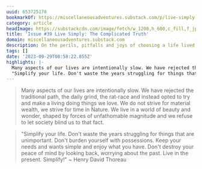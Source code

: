 ```yaml
---
uuid: 653725178
bookmarkOf: https://miscellaneousadventures.substack.com/p/live-simply-the-complicated-truth?r=5cjn3&utm_medium=ios&utm_campaign=post
category: article
headImage: https://substackcdn.com/image/fetch/w_1200,h_600,c_fill,f_jpg,q_auto:good,fl_progressive:steep,g_auto/https%3A%2F%2Fsubstack-post-media.s3.amazonaws.com%2Fpublic%2Fimages%2F9c9d9ee2-9c8e-42ad-9d99-2fc7f30de276_1536x1024.jpeg
title: 'Issue #39 Live Simply: The Complicated Truth'
domain: miscellaneousadventures.substack.com
description: On the perils, pitfalls and joys of choosing a life lived close to Nature
tags: []
date: '2023-09-29T08:58:22.855Z'
highlights: |-
  Many aspects of our lives are intentionally slow. We have rejected the traditional path, the daily grind, the rat-race and instead opted to try and make a living doing things we love. We do not strive for material wealth, we strive for time in Nature. We live in a world of beauty and wonder, shaped by forces of unfathomable magnitude and we refuse to let society blind us to that fact.
  "Simplify your life. Don't waste the years struggling for things that are unimportant. Don't burden yourself with possessions. Keep your needs and wants simple and enjoy what you have. Don't destroy your peace of mind by looking back, worrying about the past. Live in the present. Simplify!" ~ Henry David Thoreau
---
```




> Many aspects of our lives are intentionally slow. We have rejected the traditional path, the daily grind, the rat-race and instead opted to try and make a living doing things we love. We do not strive for material wealth, we strive for time in Nature. We live in a world of beauty and wonder, shaped by forces of unfathomable magnitude and we refuse to let society blind us to that fact.

> "Simplify your life. Don't waste the years struggling for things that are unimportant. Don't burden yourself with possessions. Keep your needs and wants simple and enjoy what you have. Don't destroy your peace of mind by looking back, worrying about the past. Live in the present. Simplify!" ~ Henry David Thoreau
